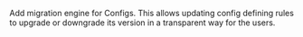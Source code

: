 Add migration engine for Configs. This allows updating config defining rules to upgrade or downgrade its version in a transparent way for the users.
